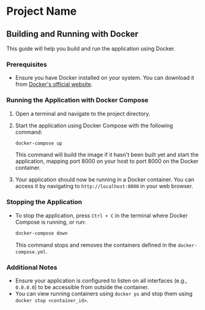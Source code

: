 # Project Name

## Building and Running with Docker

This guide will help you build and run the application using Docker.

### Prerequisites

- Ensure you have Docker installed on your system. You can download it from [Docker's official website](https://www.docker.com/products/docker-desktop).

### Running the Application with Docker Compose

1. Open a terminal and navigate to the project directory.

2. Start the application using Docker Compose with the following command:

   ```bash
   docker-compose up
   ```

   This command will build the image if it hasn't been built yet and start the application, mapping port 8000 on your host to port 8000 on the Docker container.

3. Your application should now be running in a Docker container. You can access it by navigating to `http://localhost:8000` in your web browser.

### Stopping the Application

- To stop the application, press `Ctrl + C` in the terminal where Docker Compose is running, or run:

  ```bash
  docker-compose down
  ```

  This command stops and removes the containers defined in the `docker-compose.yml`.

### Additional Notes

- Ensure your application is configured to listen on all interfaces (e.g., `0.0.0.0`) to be accessible from outside the container.
- You can view running containers using `docker ps` and stop them using `docker stop <container_id>`.
